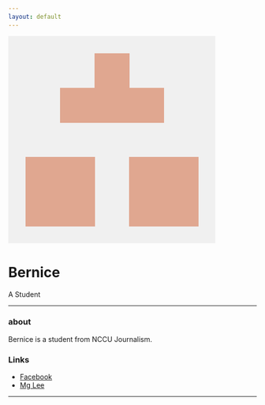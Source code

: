 ```yaml
---
layout: default
---
```


![Bernice](24297638.png)

# Bernice

A Student

- - -

### about

Bernice is a student from NCCU Journalism.

### Links

 * [Facebook](https://www.facebook.com/profile.php?id=100000407055779)
 * [Mg Lee](http://hereismglee.hhtpe.me/)
 
- - -
